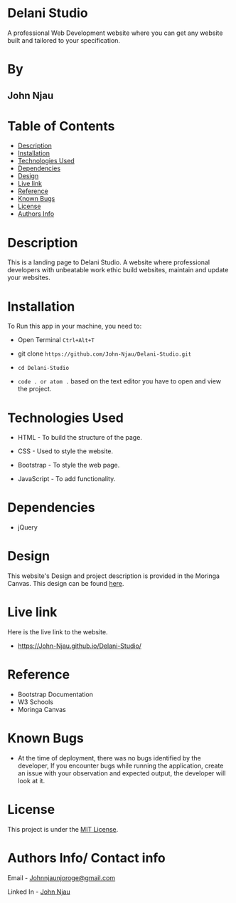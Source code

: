 # Delani Studio

A professional Web Development website where you can get any website built and tailored to your specification.

# By

## John Njau

# Table of Contents

- [Description](#description)
- [Installation](#installation)
- [Technologies Used](#technologies-used)
- [Dependencies](#dependencies)
- [Design](#design)
- [Live link](#live-link)
- [Reference](#reference)
- [Known Bugs](#known-bugs)
- [License](#license)
- [Authors Info](#author-Info)

# Description

 <p>This is a landing page to Delani Studio. A website where professional developers with unbeatable work ethic build websites, maintain and update your websites.</p>


# Installation

To Run this app in your machine, you need to:

- Open Terminal `Ctrl+Alt+T`

- git clone `https://github.com/John-Njau/Delani-Studio.git`

- `cd Delani-Studio`

- `code . or atom .` based on the text editor you have to open and view the project.

# Technologies Used

- HTML - To build the structure of the page.

- CSS - Used to style the website.

- Bootstrap - To style the web page.

- JavaScript - To add functionality.


# Dependencies

- jQuery 

# Design

This website's Design and project description is provided in the Moringa Canvas. This design can be found [here](https://moringaschool.instructure.com/courses/586/assignments/9282?confetti=true&submitted=0).

# Live link

Here is the live link to the website.

- https://John-Njau.github.io/Delani-Studio/

# Reference

- Bootstrap Documentation
- W3 Schools
- Moringa Canvas

# Known Bugs

- At the time of deployment, there was no bugs identified by the developer,
  If you encounter bugs while running the application, create an issue with your observation and expected output, the developer will look at it.

# License

This project is under the [MIT License](https://github.com/John-Njau/My-Portfolio/blob/main/LICENSE).

# Authors Info/ Contact info

Email - [Johnnjaunjoroge@gmail.com](johnnjaunjoroge@gmail.com)

Linked In - [John Njau](https://www.linkedin.com/mwlite/in/john-njau-868b37213)
